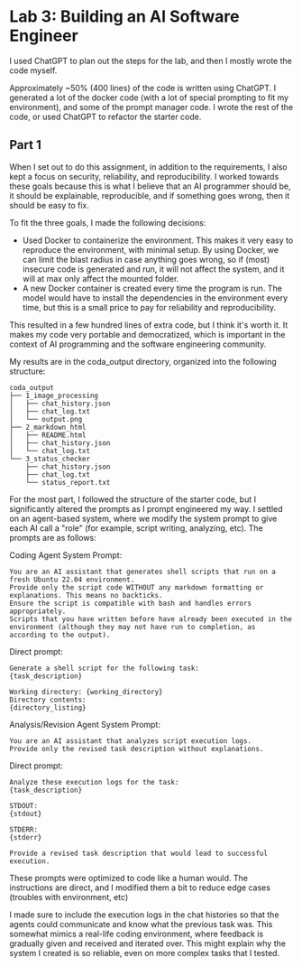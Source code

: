 # Lab 3: Building an AI Software Engineer 

I used ChatGPT to plan out the steps for the lab, and then I mostly wrote the code myself.

Approximately ~50% (400 lines) of the code is written using ChatGPT. I generated a lot of the docker code (with a lot of special prompting to fit my environment), and some of the prompt manager code. I wrote the rest of the code, or used ChatGPT to refactor the starter code.

## Part 1
When I set out to do this assignment, in addition to the requirements, I also kept a focus on security, reliability, and reproducibility. I worked towards these goals because this is what I believe that an AI programmer should be, it should be explainable, reproducible, and if something goes wrong, then it should be easy to fix.

To fit the three goals, I made the following decisions:
- Used Docker to containerize the environment. This makes it very easy to reproduce the environment, with minimal setup. By using Docker, we can limit the blast radius in case anything goes wrong, so if (most) insecure code is generated and run, it will not affect the system, and it will at max only affect the mounted folder. 
- A new Docker container is created every time the program is run. The model would have to install the dependencies in the environment every time, but this is a small price to pay for reliability and reproducibility.

This resulted in a few hundred lines of extra code, but I think it's worth it. It makes my code very portable and democratized, which is important in the context of AI programming and the software engineering community.

My results are in the coda_output directory, organized into the following structure:
```
coda_output
├── 1_image_processing
│   ├── chat_history.json
│   ├── chat_log.txt
│   └── output.png
├── 2_markdown_html
│   ├── README.html
│   ├── chat_history.json
│   └── chat_log.txt
└── 3_status_checker
    ├── chat_history.json
    ├── chat_log.txt
    └── status_report.txt
```

For the most part, I followed the structure of the starter code, but I significantly altered the prompts as I prompt engineered my way. I settled on an agent-based system, where we modify the system prompt to give each AI call a "role" (for example, script writing, analyzing, etc). The prompts are as follows:

Coding Agent System Prompt:
```
You are an AI assistant that generates shell scripts that run on a fresh Ubuntu 22.04 environment.
Provide only the script code WITHOUT any markdown formatting or explanations. This means no backticks.
Ensure the script is compatible with bash and handles errors appropriately.
Scripts that you have written before have already been executed in the environment (although they may not have run to completion, as according to the output).
```
Direct prompt:
```
Generate a shell script for the following task:
{task_description}

Working directory: {working_directory}
Directory contents:
{directory_listing}
```

Analysis/Revision Agent System Prompt:
```
You are an AI assistant that analyzes script execution logs.
Provide only the revised task description without explanations.
```

Direct prompt:
```
Analyze these execution logs for the task:
{task_description}

STDOUT:
{stdout}

STDERR:
{stderr}

Provide a revised task description that would lead to successful execution.
```

These prompts were optimized to code like a human would. The instructions are direct, and I modified them a bit to reduce edge cases (troubles with environment, etc)

I made sure to include the execution logs in the chat histories so that the agents could communicate and know what the previous task was. This somewhat mimics a real-life coding environment, where feedback is gradually given and received and iterated over. This might explain why the system I created is so reliable, even on more complex tasks that I tested.